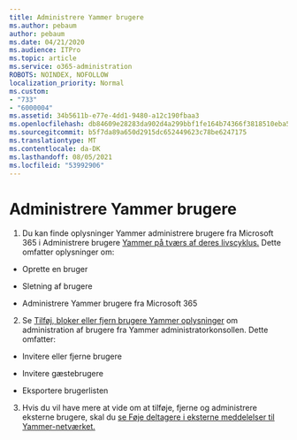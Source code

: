 ```yaml
---
title: Administrere Yammer brugere
ms.author: pebaum
author: pebaum
ms.date: 04/21/2020
ms.audience: ITPro
ms.topic: article
ms.service: o365-administration
ROBOTS: NOINDEX, NOFOLLOW
localization_priority: Normal
ms.custom:
- "733"
- "6000004"
ms.assetid: 34b5611b-e77e-4dd1-9480-a12c190fbaa3
ms.openlocfilehash: db84609e28283da902d4a299bbf1fe164b74366f3818510eba5f10d2ebbdf4f0
ms.sourcegitcommit: b5f7da89a650d2915dc652449623c78be6247175
ms.translationtype: MT
ms.contentlocale: da-DK
ms.lasthandoff: 08/05/2021
ms.locfileid: "53992906"
---
```

# <a name="managing-yammer-users"></a>Administrere Yammer brugere

1. Du kan finde oplysninger Yammer administrere brugere fra Microsoft 365 i Administrere brugere [Yammer på tværs af deres livscyklus.](https://docs.microsoft.com/yammer/manage-yammer-users/manage-users-across-their-lifecycle) Dette omfatter oplysninger om:

  - Oprette en bruger

  - Sletning af brugere

  - Administrere Yammer brugere fra Microsoft 365

2. Se [Tilføj, bloker eller fjern brugere Yammer oplysninger](https://docs.microsoft.com/yammer/manage-yammer-users/add-block-or-remove-users) om administration af brugere fra Yammer administratorkonsollen. Dette omfatter:

  - Invitere eller fjerne brugere

  - Invitere gæstebrugere

  - Eksportere brugerlisten

3. Hvis du vil have mere at vide om at tilføje, fjerne og administrere eksterne brugere, skal du [se Føje deltagere i eksterne meddelelser til Yammer-netværket.](https://docs.microsoft.com/yammer/work-with-external-users/add-external-participants)
